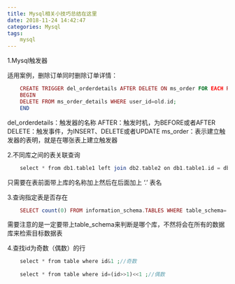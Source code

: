 ```yaml
---
title: Mysql相关小技巧总结在这里
date: 2018-11-24 14:42:47
categories: Mysql
tags:
	mysql
---
```

1.Mysql触发器

适用案例，删除订单同时删除订单详情：
```php
    CREATE TRIGGER del_orderdetails AFTER DELETE ON ms_order FOR EACH ROW
    BEGIN
    DELETE FROM ms_order_details WHERE user_id=old.id;
    END
```
del_orderdetails：触发器的名称 AFTER：触发时机，为BEFORE或者AFTER DELETE：触发事件，为INSERT、DELETE或者UPDATE ms_order：表示建立触发器的表明，就是在哪张表上建立触发器


2.不同库之间的表关联查询
```php
    select * from db1.table1 left join db2.table2 on db1.table1.id = db2.table2.id
```
只需要在表前面带上库的名称加上然后在后面加上 ‘.’ 表名


3.查询指定表是否存在
```php
    SELECT count(0) FROM information_schema.TABLES WHERE table_schema='gzjs' and table_name='user';
```
需要注意的是一定要带上table_schema来判断是哪个库，不然将会在所有的数据库来检索目标数据表


4.查找id为奇数（偶数）的行
```php
    select * from table where id&1 ;//奇数
    
    select * from table where id=(id>>1)<<1 ;//偶数
```